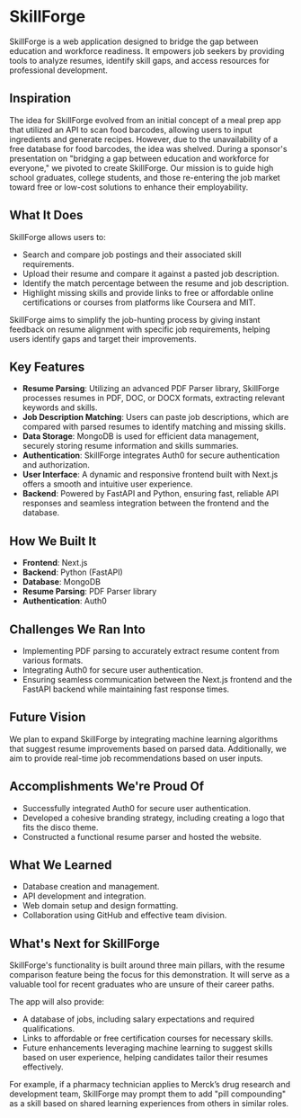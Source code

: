 # SkillForge

SkillForge is a web application designed to bridge the gap between education and workforce readiness. It empowers job seekers by providing tools to analyze resumes, identify skill gaps, and access resources for professional development. 

## Inspiration

The idea for SkillForge evolved from an initial concept of a meal prep app that utilized an API to scan food barcodes, allowing users to input ingredients and generate recipes. However, due to the unavailability of a free database for food barcodes, the idea was shelved. During a sponsor's presentation on "bridging a gap between education and workforce for everyone," we pivoted to create SkillForge. Our mission is to guide high school graduates, college students, and those re-entering the job market toward free or low-cost solutions to enhance their employability.

## What It Does

SkillForge allows users to:
- Search and compare job postings and their associated skill requirements.
- Upload their resume and compare it against a pasted job description.
- Identify the match percentage between the resume and job description.
- Highlight missing skills and provide links to free or affordable online certifications or courses from platforms like Coursera and MIT.
  
SkillForge aims to simplify the job-hunting process by giving instant feedback on resume alignment with specific job requirements, helping users identify gaps and target their improvements.

## Key Features

- **Resume Parsing**: Utilizing an advanced PDF Parser library, SkillForge processes resumes in PDF, DOC, or DOCX formats, extracting relevant keywords and skills.
- **Job Description Matching**: Users can paste job descriptions, which are compared with parsed resumes to identify matching and missing skills.
- **Data Storage**: MongoDB is used for efficient data management, securely storing resume information and skills summaries.
- **Authentication**: SkillForge integrates Auth0 for secure authentication and authorization.
- **User Interface**: A dynamic and responsive frontend built with Next.js offers a smooth and intuitive user experience.
- **Backend**: Powered by FastAPI and Python, ensuring fast, reliable API responses and seamless integration between the frontend and the database.

## How We Built It

- **Frontend**: Next.js
- **Backend**: Python (FastAPI)
- **Database**: MongoDB
- **Resume Parsing**: PDF Parser library
- **Authentication**: Auth0

## Challenges We Ran Into

- Implementing PDF parsing to accurately extract resume content from various formats.
- Integrating Auth0 for secure user authentication.
- Ensuring seamless communication between the Next.js frontend and the FastAPI backend while maintaining fast response times.

## Future Vision

We plan to expand SkillForge by integrating machine learning algorithms that suggest resume improvements based on parsed data. Additionally, we aim to provide real-time job recommendations based on user inputs.

## Accomplishments We're Proud Of

- Successfully integrated Auth0 for secure user authentication.
- Developed a cohesive branding strategy, including creating a logo that fits the disco theme.
- Constructed a functional resume parser and hosted the website.

## What We Learned

- Database creation and management.
- API development and integration.
- Web domain setup and design formatting.
- Collaboration using GitHub and effective team division.

## What's Next for SkillForge

SkillForge's functionality is built around three main pillars, with the resume comparison feature being the focus for this demonstration. It will serve as a valuable tool for recent graduates who are unsure of their career paths. 

The app will also provide:
- A database of jobs, including salary expectations and required qualifications.
- Links to affordable or free certification courses for necessary skills.
- Future enhancements leveraging machine learning to suggest skills based on user experience, helping candidates tailor their resumes effectively.

For example, if a pharmacy technician applies to Merck’s drug research and development team, SkillForge may prompt them to add "pill compounding" as a skill based on shared learning experiences from others in similar roles.

